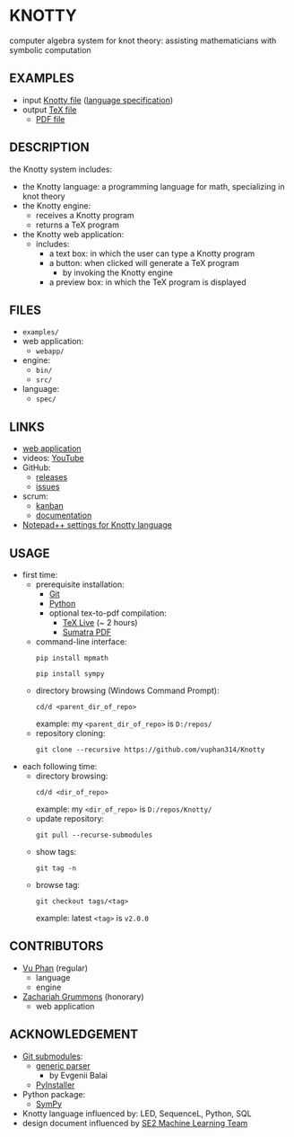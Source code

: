 <!-- <h6>top -->

# KNOTTY
computer algebra system for knot theory:
assisting mathematicians with symbolic computation

## EXAMPLES
- input [Knotty file][papersKN] ([language specification][specPDF])
- output [TeX file][papersTEX]
  - [PDF file][papersPDF]

## DESCRIPTION
the Knotty system includes:
- the Knotty language: a programming language for math,
  specializing in knot theory
- the Knotty engine:
  - receives a Knotty program
  - returns a TeX program
- the Knotty web application:
  - includes:
    - a text box: in which the user can type
      a Knotty program
    - a button: when clicked will generate a TeX program
      - by invoking the Knotty engine
    - a preview box: in which the TeX program is displayed

## FILES
- `examples/`
- web application:
  - `webapp/`
- engine:
  - `bin/`
  - `src/`
- language:
  - `spec/`

## LINKS
- [web application][linkWebapp]
- videos: [YouTube][linkYouTube]
- GitHub:
  - [releases][linkTags]
  - [issues][linkIssues]
- scrum:
  - [kanban][linkTrello]
  - [documentation][linkOnedrive]
- [Notepad++ settings for Knotty language][linkNppXml]

## USAGE
- first time:
  - prerequisite installation:
    - [Git][gitDownload]
    - [Python][pythonDownload]
    - optional tex-to-pdf compilation:
      - [TeX Live][texDownload] (~ 2 hours)
      - [Sumatra PDF][sumatraDownload]
  - command-line interface:
    ```
    pip install mpmath

    pip install sympy

    ```
  - directory browsing (Windows Command Prompt):
    ```
    cd/d <parent_dir_of_repo>

    ```
    example: my `<parent_dir_of_repo>` is `D:/repos/`
  - repository cloning:
    ```
    git clone --recursive https://github.com/vuphan314/Knotty

    ```
- each following time:
  - directory browsing:
    ```
    cd/d <dir_of_repo>

    ```
    example: my `<dir_of_repo>` is `D:/repos/Knotty/`
  - update repository:
    ```
    git pull --recurse-submodules

    ```
  - show tags:
    ```
    git tag -n

    ```
  - browse tag:
    ```
    git checkout tags/<tag>

    ```
    example: latest `<tag>` is `v2.0.0`

## CONTRIBUTORS
- [Vu Phan][linkVu] (regular)
  - language
  - engine
- [Zachariah Grummons][linkZach] (honorary)
  - web application

## ACKNOWLEDGEMENT
- [Git submodules][gitmodules]:
  - [generic parser][genparserSpec]
    - by Evgenii Balai
  - [PyInstaller][pyinstallerHome]
- Python package:
  - [SymPy][sympyHome]
- Knotty language influenced by: LED, SequenceL, Python, SQL
- design document influenced by
  [SE2 Machine Learning Team][teamML]

[specPDF]:
https://github.com/vuphan314/Knotty/blob/master/spec/spec.pdf

[papersKN]:
https://github.com/vuphan314/Knotty/blob/master/examples/papers.kn
[papersTEX]:
https://github.com/vuphan314/Knotty/blob/master/examples/papers.tex
[papersPDF]:
https://github.com/vuphan314/Knotty/blob/master/examples/papers.pdf

[linkVu]:
https://vuphan314.github.io/
[linkZach]:
https://github.com/twibird

[linkYouTube]:
https://www.youtube.com/playlist?list=PLIJKsTidP3ztqjhlB3Rv1E5hAecfz8VNv
[linkNppXml]:
https://drive.google.com/file/d/0BwTmvmD-2eEwVmgtMFdhMXo4bVk/view?usp=sharing
[linkTags]:
https://github.com/vuphan314/CS4365/releases
[linkIssues]:
https://github.com/vuphan314/CS4365/issues
[linkWebapp]:
http://99.64.48.184/Knotty
[linkTrello]:
https://trello.com/b/tCAfkInX
[linkOnedrive]:
https://1drv.ms/f/s!Asl14HFRStFKgZlSCNCMQ4qIWcOoIg

[gitDownload]:
https://git-scm.com/downloads
[pythonDownload]:
https://www.python.org/downloads/
[texDownload]:
https://www.tug.org/texlive/acquire-netinstall.html
[sumatraDownload]:
https://www.sumatrapdfreader.org/download-free-pdf-viewer.html

[gitmodules]:
https://github.com/vuphan314/CS4365/blob/master/.gitmodules
[genparserSpec]:
https://github.com/iensen/genparser/blob/master/docs/main/astgen.pdf

[sympyHome]:
http://www.sympy.org/en/index.html
[pyinstallerHome]:
http://www.pyinstaller.org/

[teamML]:
https://github.com/ASAAR/SE2-KaggleComp
